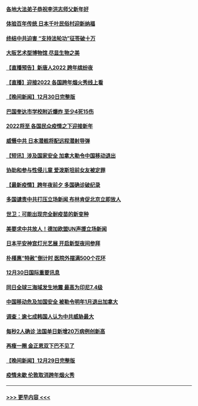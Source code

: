 #### [各地大法弟子恭祝李洪志师父新年好](../pages/prog202/a103308618.md?t=01010000) 
#### [体验百年传统 日本千叶民俗村迎新纳福](../pages/prog202/a103308484.md?t=01010000) 
#### [终结中共迫害 “支持法轮功”征签破十万](../pages/prog202/a103308597.md?t=01010000) 
#### [大阪艺术型博物馆 尽显生物之美](../pages/prog202/a103308384.md?t=01010000) 
#### [【直播预告】新唐人2022 跨年缤纷夜](../pages/prog202/a103303736.md?t=01010000) 
#### [【直播】迎接2022 各国跨年烟火秀线上看](../pages/prog202/a103308120.md?t=01010000) 
#### [【晚间新闻】12月30日完整版](../pages/prog202/a103307967.md?t=01010000) 
#### [巴国奎达市学校附近爆炸 至少4死15伤](../pages/prog202/a103307970.md?t=01010000) 
#### [2022将至 各国民众疫情之下迎接新年](../pages/prog202/a103307787.md?t=01010000) 
#### [威慑中共 日本潜舰将配远程潜射导弹](../pages/prog202/a103307756.md?t=01010000) 
#### [【短讯】涉及国家安全 加拿大勒令中国移动退出](../pages/prog202/a103307497.md?t=01010000) 
#### [协助和参与性侵儿童 爱泼斯坦前女友被定罪](../pages/prog202/a103307555.md?t=01010000) 
#### [【最新疫情】跨年夜前夕 多国确诊破纪录](../pages/prog202/a103307514.md?t=01010000) 
#### [多国谴责中共打压立场新闻 布林肯促北京立即放人](../pages/prog202/a103307473.md?t=01010000) 
#### [世卫：可能出现完全耐疫苗的新变种](../pages/prog202/a103306914.md?t=01010000) 
#### [美要求中共放人！德加欧盟UN声援立场新闻](../pages/prog202/a103306865.md?t=01010000) 
#### [日本平安神宫灯光艺展 开启新型夜间参拜](../pages/prog202/a103306858.md?t=01010000) 
#### [朴槿惠“特赦”倒计时 医院外摆满500个花环](../pages/prog202/a103306880.md?t=01010000) 
#### [12月30日国际重要讯息](../pages/prog202/a103306852.md?t=01010000) 
#### [同日全球三海域发生地震 最高为印尼7.4级](../pages/prog202/a103306790.md?t=01010000) 
#### [中国移动危及加国安全 被勒令明年1月退出加拿大](../pages/prog202/a103306816.md?t=01010000) 
#### [调查：逾七成韩国人认为中共威胁最大](../pages/prog202/a103306785.md?t=01010000) 
#### [每秒2人确诊 法国单日新增20万病例创新高](../pages/prog202/a103306694.md?t=01010000) 
#### [再瘦一圈 金正恩双下巴不见了](../pages/prog202/a103306683.md?t=01010000) 
#### [【晚间新闻】12月29日完整版](../pages/prog202/a103306559.md?t=01010000) 
#### [疫情未歇 伦敦取消跨年烟火秀](../pages/prog202/a103306668.md?t=01010000) 

----
#### [ >>> 更早内容 <<< ](../indexes/prog202-earlier.md)
